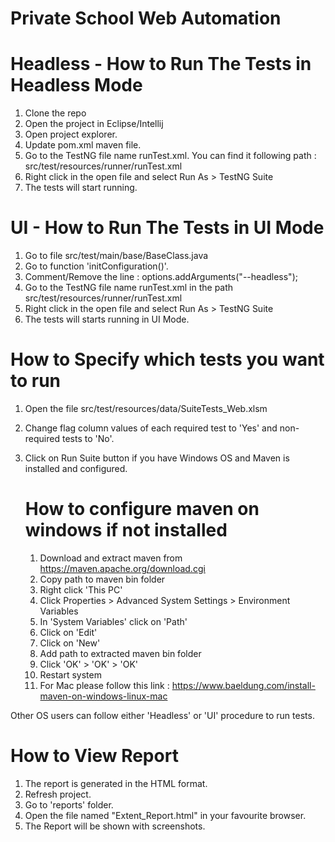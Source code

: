 # Private School Web Automation
# Headless - How to Run The Tests in Headless Mode

1. Clone the repo
2. Open the project in Eclipse/Intellij
3. Open project explorer.
4. Update pom.xml maven file.
5. Go to the TestNG file name runTest.xml. You can find it following path : src/test/resources/runner/runTest.xml
6. Right click in the open file and select Run As > TestNG Suite
7. The tests will start running.

# UI - How to Run The Tests in UI Mode

1. Go to file src/test/main/base/BaseClass.java
2. Go to function 'initConfiguration()'.
3. Comment/Remove the line : 
options.addArguments("--headless");
4. Go to the TestNG file name runTest.xml in the path src/test/resources/runner/runTest.xml
5. Right click in the open file and select Run As > TestNG Suite
6. The tests will starts running in UI Mode.

# How to Specify which tests you want to run

1. Open the file src/test/resources/data/SuiteTests_Web.xlsm
2. Change flag column values of each required test to 'Yes' and non-required tests to 'No'.
3. Click on Run Suite button if you have Windows OS and Maven is installed and configured. 

	# How to configure maven on windows if not installed
	1. Download and extract maven from
	https://maven.apache.org/download.cgi
	2. Copy path to maven bin folder
	3. Right click 'This PC'
	4. Click Properties > Advanced System Settings > Environment Variables 
	5. In 'System Variables' click on 'Path'
	6. Click on 'Edit'
	7. Click on 'New'
	8. Add path to extracted maven bin folder 
	9. Click 'OK' > 'OK' > 'OK' 
	10. Restart system
	11. For Mac please follow this link : https://www.baeldung.com/install-maven-on-windows-linux-mac
	
Other OS users can follow either 'Headless' or 'UI' procedure to run tests.

# How to View Report
1. The report is generated in the HTML format.
2. Refresh project.
3. Go to 'reports' folder.
4. Open the file named "Extent_Report.html" in your favourite browser.
5. The Report will be shown with screenshots.
